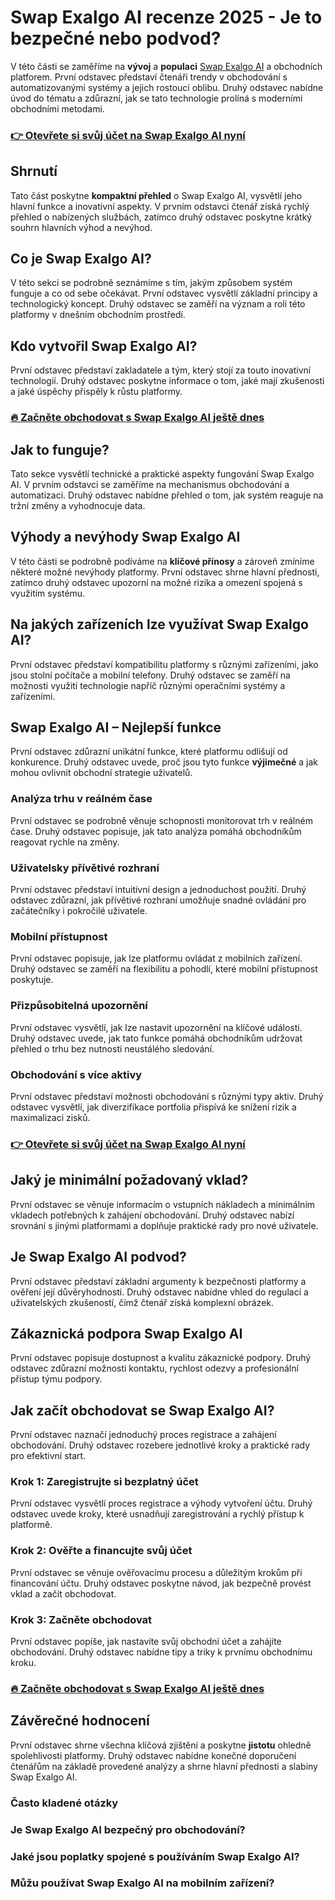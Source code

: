 # Swap Exalgo AI recenze 2025 - Je to bezpečné nebo podvod?
   
V této části se zaměříme na **vývoj** a **populaci** [Swap Exalgo AI](https://bitwander.org/swap-exalgo-ai/) a obchodních platforem. První odstavec představí čtenáři trendy v obchodování s automatizovanými systémy a jejich rostoucí oblibu. Druhý odstavec nabídne úvod do tématu a zdůrazní, jak se tato technologie prolíná s moderními obchodními metodami.

### [👉 Otevřete si svůj účet na Swap Exalgo AI nyní](https://bitwander.org/swap-exalgo-ai/)
## Shrnutí  
Tato část poskytne **kompaktní přehled** o Swap Exalgo AI, vysvětlí jeho hlavní funkce a inovativní aspekty. V prvním odstavci čtenář získá rychlý přehled o nabízených službách, zatímco druhý odstavec poskytne krátký souhrn hlavních výhod a nevýhod.

## Co je Swap Exalgo AI?  
V této sekci se podrobně seznámíme s tím, jakým způsobem systém funguje a co od sebe očekávat. První odstavec vysvětlí základní principy a technologický koncept. Druhý odstavec se zaměří na význam a roli této platformy v dnešním obchodním prostředí.

## Kdo vytvořil Swap Exalgo AI?  
První odstavec představí zakladatele a tým, který stojí za touto inovativní technologií. Druhý odstavec poskytne informace o tom, jaké mají zkušenosti a jaké úspěchy přispěly k růstu platformy.

### [🔥 Začněte obchodovat s Swap Exalgo AI ještě dnes](https://bitwander.org/swap-exalgo-ai/)
## Jak to funguje?  
Tato sekce vysvětlí technické a praktické aspekty fungování Swap Exalgo AI. V prvním odstavci se zaměříme na mechanismus obchodování a automatizaci. Druhý odstavec nabídne přehled o tom, jak systém reaguje na tržní změny a vyhodnocuje data.

## Výhody a nevýhody Swap Exalgo AI  
V této části se podrobně podíváme na **klíčové přínosy** a zároveň zmíníme některé možné nevýhody platformy. První odstavec shrne hlavní přednosti, zatímco druhý odstavec upozorní na možné rizika a omezení spojená s využitím systému.

## Na jakých zařízeních lze využívat Swap Exalgo AI?  
První odstavec představí kompatibilitu platformy s různými zařízeními, jako jsou stolní počítače a mobilní telefony. Druhý odstavec se zaměří na možnosti využití technologie napříč různými operačními systémy a zařízeními.

## Swap Exalgo AI – Nejlepší funkce  
První odstavec zdůrazní unikátní funkce, které platformu odlišují od konkurence. Druhý odstavec uvede, proč jsou tyto funkce **výjimečné** a jak mohou ovlivnit obchodní strategie uživatelů.

### Analýza trhu v reálném čase  
První odstavec se podrobně věnuje schopnosti monitorovat trh v reálném čase. Druhý odstavec popisuje, jak tato analýza pomáhá obchodníkům reagovat rychle na změny.

### Uživatelsky přívětivé rozhraní  
První odstavec představí intuitivní design a jednoduchost použití. Druhý odstavec zdůrazní, jak přívětivé rozhraní umožňuje snadné ovládání pro začátečníky i pokročilé uživatele.

### Mobilní přístupnost  
První odstavec popisuje, jak lze platformu ovládat z mobilních zařízení. Druhý odstavec se zaměří na flexibilitu a pohodlí, které mobilní přístupnost poskytuje.

### Přizpůsobitelná upozornění  
První odstavec vysvětlí, jak lze nastavit upozornění na klíčové události. Druhý odstavec uvede, jak tato funkce pomáhá obchodníkům udržovat přehled o trhu bez nutnosti neustálého sledování.

### Obchodování s více aktivy  
První odstavec představí možnosti obchodování s různými typy aktiv. Druhý odstavec vysvětlí, jak diverzifikace portfolia přispívá ke snížení rizik a maximalizaci zisků.

### [👉 Otevřete si svůj účet na Swap Exalgo AI nyní](https://bitwander.org/swap-exalgo-ai/)
## Jaký je minimální požadovaný vklad?  
První odstavec se věnuje informacím o vstupních nákladech a minimálním vkladech potřebných k zahájení obchodování. Druhý odstavec nabízí srovnání s jinými platformami a doplňuje praktické rady pro nové uživatele.

## Je Swap Exalgo AI podvod?  
První odstavec představí základní argumenty k bezpečnosti platformy a ověření její důvěryhodnosti. Druhý odstavec nabídne vhled do regulací a uživatelských zkušeností, čímž čtenář získá komplexní obrázek.

## Zákaznická podpora Swap Exalgo AI  
První odstavec popisuje dostupnost a kvalitu zákaznické podpory. Druhý odstavec zdůrazní možnosti kontaktu, rychlost odezvy a profesionální přístup týmu podpory.

## Jak začít obchodovat se Swap Exalgo AI?  
První odstavec naznačí jednoduchý proces registrace a zahájení obchodování. Druhý odstavec rozebere jednotlivé kroky a praktické rady pro efektivní start.

### Krok 1: Zaregistrujte si bezplatný účet  
První odstavec vysvětlí proces registrace a výhody vytvoření účtu. Druhý odstavec uvede kroky, které usnadňují zaregistrování a rychlý přístup k platformě.

### Krok 2: Ověřte a financujte svůj účet  
První odstavec se věnuje ověřovacímu procesu a důležitým krokům při financování účtu. Druhý odstavec poskytne návod, jak bezpečně provést vklad a začít obchodovat.

### Krok 3: Začněte obchodovat  
První odstavec popíše, jak nastavíte svůj obchodní účet a zahájíte obchodování. Druhý odstavec nabídne tipy a triky k prvnímu obchodnímu kroku.

### [🔥 Začněte obchodovat s Swap Exalgo AI ještě dnes](https://bitwander.org/swap-exalgo-ai/)
## Závěrečné hodnocení  
První odstavec shrne všechna klíčová zjištění a poskytne **jistotu** ohledně spolehlivosti platformy. Druhý odstavec nabídne konečné doporučení čtenářům na základě provedené analýzy a shrne hlavní přednosti a slabiny Swap Exalgo AI.

### Často kladené otázky  
### Je Swap Exalgo AI bezpečný pro obchodování?  
### Jaké jsou poplatky spojené s používáním Swap Exalgo AI?  
### Můžu používat Swap Exalgo AI na mobilním zařízení?